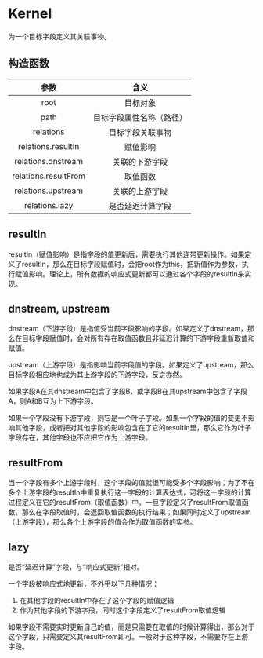 # Kernel

为一个目标字段定义其关联事物。

## 构造函数

| 参数 | 含义 |
| :---: | :---: |
| root | 目标对象 |
| path | 目标字段属性名称（路径） |
| relations | 目标字段关联事物 |
| relations.resultIn | 赋值影响 |
| relations.dnstream | 关联的下游字段 |
| relations.resultFrom | 取值函数 |
| relations.upstream | 关联的上游字段 |
| relations.lazy | 是否延迟计算字段 |

## resultIn

resultIn（赋值影响）是指字段的值更新后，需要执行其他连带更新操作。如果定义了resultIn，那么在目标字段赋值时，会把root作为this，把新值作为参数，执行赋值影响。理论上，所有数据的响应式更新都可以通过各个字段的resultIn来实现。

## dnstream, upstream

dnstream（下游字段）是指值受当前字段影响的字段。如果定义了dnstream，那么在目标字段赋值时，会对所有存在取值函数且非延迟计算的下游字段重新取值和赋值。

upstream（上游字段）是指影响当前字段值的字段。如果定义了upstream，那么目标字段相应地也成为其上游字段的下游字段，反之亦然。

如果字段A在其dnstream中包含了字段B，或字段B在其upstream中包含了字段A，则A和B互为上下游字段。

如果一个字段没有下游字段，则它是一个叶子字段。如果一个字段的值的变更不影响其他字段，或者把对其他字段的影响包含在了它的resultIn里，那么它作为叶子字段存在，其他字段也不应把它作为上游字段。

## resultFrom

当一个字段有多个上游字段时，这个字段的值就很可能受多个字段影响；为了不在多个上游字段的resultIn中重复执行这一字段的计算表达式，可将这一字段的计算过程定义在它的resultFrom（取值函数）中。一旦字段定义了resultFrom取值函数，那么在字段取值时，会返回取值函数的执行结果；如果同时定义了upstream（上游字段），那么各个上游字段的值会作为取值函数的实参。

## lazy

是否“延迟计算”字段，与“响应式更新”相对。

一个字段被响应式地更新，不外乎以下几种情况：

1. 在其他字段的resultIn中存在了这个字段的赋值逻辑
2. 作为其他字段的下游字段，同时这个字段定义了resultFrom取值逻辑

如果字段不需要实时更新自己的值，而是只需要在取值的时候计算得出，那么对于这个字段，只需要定义其resultFrom即可。一般对于这种字段，不需要存在上游字段。
